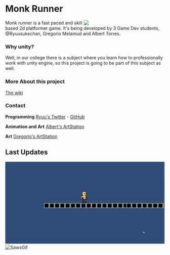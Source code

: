 # Monk Runner

<img align="right" src="https://github.com/RyuuSukeChan/monk_Runner/blob/master/WikiResources/albertMonk.gif" width=256>

Monk runner is a fast paced and skill based 2d platformer game. It's being developed by 3 Game Dev students, @Ryuusukechan, Gregorio Melamud and Albert Torres.


### Why unity?
Well, in our college there is a subject where you learn how to professionally work with unity engine, so this project is going to be part of this subject as well.

### More About this project

[The wiki](https://github.com/RyuuSukeChan/monk_Runner/wiki)

### Contact

**Programming**
 [Ryuu's Twitter](https://twitter.com/KGuasowskyBwoy) - [GitHub](https://github.com/RyuuSukeChan)

**Animation and Art**
 [Albert's ArtStation](https://www.artstation.com/neut1)

**Art**
 [Gregorio's ArtStation](https://www.artstation.com/gregoriom)

## Last Updates

![DialogGif](WikiResources/Dialog.gif)
![SawsGif](WikiResources/saws.gif)
